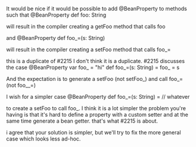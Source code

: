 It would be nice if it would be possible to add @BeanProperty to methods such that
@BeanProperty def foo: String

will result in the compiler creating a getFoo method that calls foo

and 
@BeanProperty def foo_=(s: String)

will result in the compiler creating a setFoo method that calls foo_=




this is a duplicate of #2215
I don't think it is a duplicate. #2215 discusses the case
  @BeanProperty var foo_ = "hi"
  def foo_=(s: String) = foo_ = s

And the expectation is to generate a setFoo (not setFoo_) and call foo_= (not foo__=)

I wish for a simpler case
  @BeanProperty def foo_=(s: String) = // whatever

to create a setFoo to call foo_. I think it is a lot simpler
the problem you're having is that it's hard to define a property with a custom setter and at the same time generate a bean getter. that's what #2215 is about.

i agree that your solution is simpler, but we'll try to fix the more general case which looks less ad-hoc.
